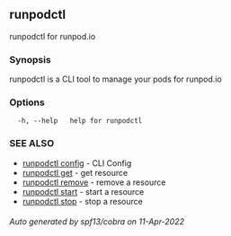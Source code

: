 ## runpodctl

runpodctl for runpod.io

### Synopsis

runpodctl is a CLI tool to manage your pods for runpod.io

### Options

```
  -h, --help   help for runpodctl
```

### SEE ALSO

* [runpodctl config](runpodctl_config.md)	 - CLI Config
* [runpodctl get](runpodctl_get.md)	 - get resource
* [runpodctl remove](runpodctl_remove.md)	 - remove a resource
* [runpodctl start](runpodctl_start.md)	 - start a resource
* [runpodctl stop](runpodctl_stop.md)	 - stop a resource

###### Auto generated by spf13/cobra on 11-Apr-2022
